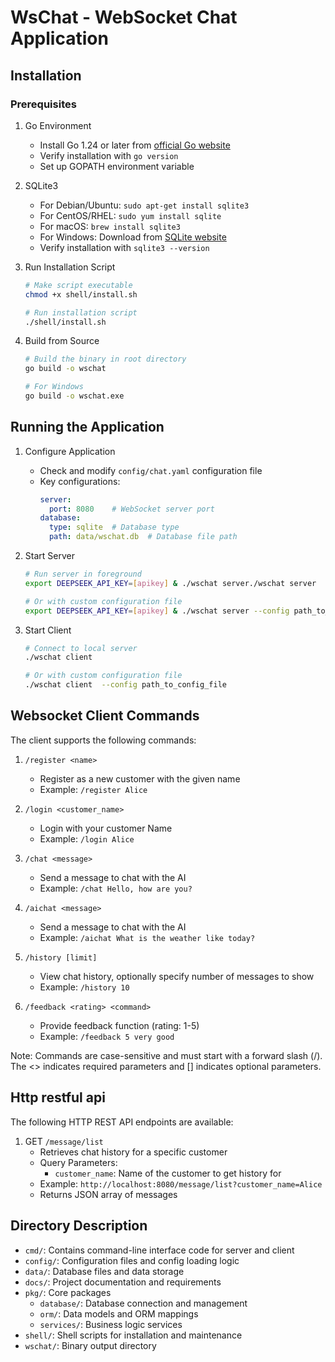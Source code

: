 # WsChat - WebSocket Chat Application
## Installation

### Prerequisites

1. Go Environment
   - Install Go 1.24 or later from [official Go website](https://golang.org/dl/)
   - Verify installation with `go version`
   - Set up GOPATH environment variable

2. SQLite3
   - For Debian/Ubuntu: `sudo apt-get install sqlite3`
   - For CentOS/RHEL: `sudo yum install sqlite`
   - For macOS: `brew install sqlite3`
   - For Windows: Download from [SQLite website](https://www.sqlite.org/download.html)
   - Verify installation with `sqlite3 --version`

3. Run Installation Script
   ```bash
   # Make script executable
   chmod +x shell/install.sh
   
   # Run installation script
   ./shell/install.sh
   ```
4. Build from Source
   ```bash
   # Build the binary in root directory
   go build -o wschat
   
   # For Windows
   go build -o wschat.exe
   ```
## Running the Application

1. Configure Application
   - Check and modify `config/chat.yaml` configuration file
   - Key configurations:
     ```yaml
     server:
       port: 8080    # WebSocket server port
     database:
       type: sqlite  # Database type
       path: data/wschat.db  # Database file path

2. Start Server
   ```bash
   # Run server in foreground
   export DEEPSEEK_API_KEY=[apikey] & ./wschat server./wschat server

   # Or with custom configuration file
   export DEEPSEEK_API_KEY=[apikey] & ./wschat server --config path_to_config_file
   ```

3. Start Client
   ```bash
   # Connect to local server
   ./wschat client

   # Or with custom configuration file
   ./wschat client  --config path_to_config_file
   ```
## Websocket Client Commands
The client supports the following commands:

1. `/register <name>`
   - Register as a new customer with the given name
   - Example: `/register Alice`

2. `/login <customer_name>`
   - Login with your customer Name
   - Example: `/login Alice`

3. `/chat <message>`
   - Send a message to chat with the AI
   - Example: `/chat Hello, how are you?`

4. `/aichat <message>`
   - Send a message to chat with the AI
   - Example: `/aichat What is the weather like today?`

5. `/history [limit]`
   - View chat history, optionally specify number of messages to show
   - Example: `/history 10`

6. `/feedback <rating> <command>`
   - Provide feedback function (rating: 1-5)
   - Example: `/feedback 5 very good`


Note: Commands are case-sensitive and must start with a forward slash (/). The <> indicates required parameters and [] indicates optional parameters. 

## Http restful api
The following HTTP REST API endpoints are available:

1. GET `/message/list`
   - Retrieves chat history for a specific customer
   - Query Parameters:
     - `customer_name`: Name of the customer to get history for
   - Example: `http://localhost:8080/message/list?customer_name=Alice`
   - Returns JSON array of messages

## Directory Description
- `cmd/`: Contains command-line interface code for server and client
- `config/`: Configuration files and config loading logic
- `data/`: Database files and data storage
- `docs/`: Project documentation and requirements
- `pkg/`: Core packages
  - `database/`: Database connection and management
  - `orm/`: Data models and ORM mappings
  - `services/`: Business logic services
- `shell/`: Shell scripts for installation and maintenance
- `wschat/`: Binary output directory


